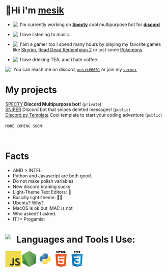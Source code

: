 # 👋**Hi** i'm [__mesik__](https://github.com/mesiik)

- <img src="https://cdn.discordapp.com/emojis/831641224778874941.png?v=1" align="left" width="22px"> I'm currently working on [**Specty**](https://bots4.fun) cool multipurpose bot for [**discord**](https://discord.com)

- <img src="https://cdn.discordapp.com/emojis/825478277362876418.png?v=1" align="left" width="22px"> I love listening to music. 
- <img src="https://cdn.discordapp.com/emojis/831641097557770280.png?v=1" width="22px" align="left"> I'am a gamer too I spend many hours by playing my favorite games like [Skyrim](https://elderscrolls.bethesda.net/en/skyrim), [Read Dead Redemtpion 2](https://www.rockstargames.com/reddeadredemption2/restricted-content/agegate/form?redirect=https%3A%2F%2Fwww.rockstargames.com%2Freddeadredemption2%2F&options=&locale=en_us) or just some [Pokemons](https://www.pokemon.com/us/)
- <img src="https://cdn.discordapp.com/emojis/831641173205843979.png?v=1" width="22px" align=left> I love drinking TEA, and i hate coffee.

 <img src="https://cdn.discordapp.com/emojis/831641113311576084.png?v=1" width="25px" align="left">You can reach me on discord, [`mesik#0001`](https://discord.com/users/563718132863074324) or join my [`server`](https://discord.com/invite/Zbfvh88dgK)<br>

# My projects

 [SPECTY](https://bots4.fun) **Discord Multipurpose bot!** (`private`)<br>
 [SNIPER](https://github.com/mesiik/sniper) Discord bot that snipes deleted messages! (`public`)<br>
 [Discord.py Template](https://github.com/mesiik/discord.py-cogs) Cool template to start your coding adventure (`public`)<br><br>
`
MORE COMING SOON!
`

<br>

# Facts

- AMD > INTEL.
- Python and Javascript are both good.
- Do not make polish variables
- New discord braning sucks
- Light-Theme Text Editors: 🤮
- Basiclly light-theme: 🤢🤮
- Ubuntu? Why?
- MacOS is ok but iMAC is not
- Who asked? I asked.
- IT != Progamist


# <img src="https://cdn.discordapp.com/emojis/831641237756837930.png?v=1" width="35px" align="left"> Languages and Tools I Use:
<img align="left" alt="JavaScript" width="50px" src="https://raw.githubusercontent.com/github/explore/80688e429a7d4ef2fca1e82350fe8e3517d3494d/topics/javascript/javascript.png" />

<img align="left" alt="Node.js" width="50px" src="https://raw.githubusercontent.com/github/explore/80688e429a7d4ef2fca1e82350fe8e3517d3494d/topics/nodejs/nodejs.png" />

<img align="left" alt="Python" width="50px" src="https://raw.githubusercontent.com/github/explore/80688e429a7d4ef2fca1e82350fe8e3517d3494d/topics/python/python.png" />

<img align="left" alt="html" width="50px" src="https://raw.githubusercontent.com/github/explore/80688e429a7d4ef2fca1e82350fe8e3517d3494d/topics/html/html.png">
<img align="left" alt="css" width="50px" src="https://raw.githubusercontent.com/github/explore/80688e429a7d4ef2fca1e82350fe8e3517d3494d/topics/css/css.png">
<img align="left" alt="" width="50px" src="">
<img align="left" alt="" width="50px" src="">
<img align="left" alt="" width="50px" src="">

